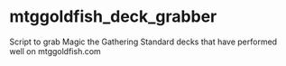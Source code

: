 # mtggoldfish_deck_grabber
Script to grab Magic the Gathering Standard decks that have performed well on mtggoldfish.com
